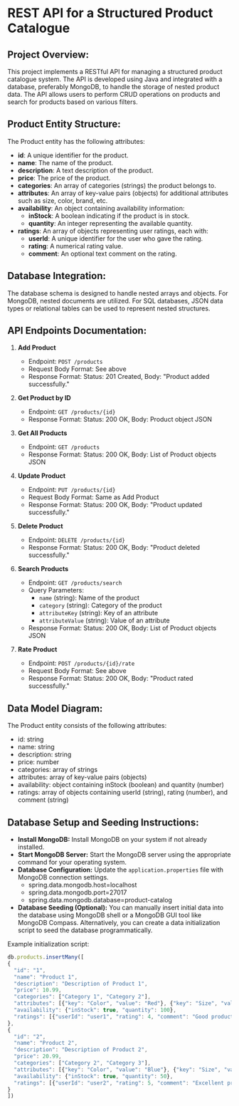 # REST API for a Structured Product Catalogue

## Project Overview:

This project implements a RESTful API for managing a structured product catalogue system. The API is developed using Java and integrated with a database, preferably MongoDB, to handle the storage of nested product data. The API allows users to perform CRUD operations on products and search for products based on various filters.

## Product Entity Structure:

The Product entity has the following attributes:

- **id**: A unique identifier for the product.
- **name**: The name of the product.
- **description**: A text description of the product.
- **price**: The price of the product.
- **categories**: An array of categories (strings) the product belongs to.
- **attributes**: An array of key-value pairs (objects) for additional attributes such as size, color, brand, etc.
- **availability**: An object containing availability information:
  - **inStock**: A boolean indicating if the product is in stock.
  - **quantity**: An integer representing the available quantity.
- **ratings**: An array of objects representing user ratings, each with:
  - **userId**: A unique identifier for the user who gave the rating.
  - **rating**: A numerical rating value.
  - **comment**: An optional text comment on the rating.

## Database Integration:

The database schema is designed to handle nested arrays and objects. For MongoDB, nested documents are utilized. For SQL databases, JSON data types or relational tables can be used to represent nested structures.

## API Endpoints Documentation:

1. **Add Product**
   - Endpoint: `POST /products`
   - Request Body Format: See above
   - Response Format: Status: 201 Created, Body: "Product added successfully."

2. **Get Product by ID**
   - Endpoint: `GET /products/{id}`
   - Response Format: Status: 200 OK, Body: Product object JSON

3. **Get All Products**
   - Endpoint: `GET /products`
   - Response Format: Status: 200 OK, Body: List of Product objects JSON

4. **Update Product**
   - Endpoint: `PUT /products/{id}`
   - Request Body Format: Same as Add Product
   - Response Format: Status: 200 OK, Body: "Product updated successfully."

5. **Delete Product**
   - Endpoint: `DELETE /products/{id}`
   - Response Format: Status: 200 OK, Body: "Product deleted successfully."

6. **Search Products**
   - Endpoint: `GET /products/search`
   - Query Parameters:
     - `name` (string): Name of the product
     - `category` (string): Category of the product
     - `attributeKey` (string): Key of an attribute
     - `attributeValue` (string): Value of an attribute
   - Response Format: Status: 200 OK, Body: List of Product objects JSON

7. **Rate Product**
   - Endpoint: `POST /products/{id}/rate`
   - Request Body Format: See above
   - Response Format: Status: 200 OK, Body: "Product rated successfully."

## Data Model Diagram:

The Product entity consists of the following attributes:

- id: string
- name: string
- description: string
- price: number
- categories: array of strings
- attributes: array of key-value pairs (objects)
- availability: object containing inStock (boolean) and quantity (number)
- ratings: array of objects containing userId (string), rating (number), and comment (string)

## Database Setup and Seeding Instructions:

- **Install MongoDB:** Install MongoDB on your system if not already installed.
- **Start MongoDB Server:** Start the MongoDB server using the appropriate command for your operating system.
- **Database Configuration:** Update the `application.properties` file with MongoDB connection settings.
  - spring.data.mongodb.host=localhost
  - spring.data.mongodb.port=27017
  - spring.data.mongodb.database=product-catalog
- **Database Seeding (Optional):** You can manually insert initial data into the database using MongoDB shell or a MongoDB GUI tool like MongoDB Compass. Alternatively, you can create a data initialization script to seed the database programmatically.

Example initialization script:
```javascript
db.products.insertMany([
{
  "id": "1",
  "name": "Product 1",
  "description": "Description of Product 1",
  "price": 10.99,
  "categories": ["Category 1", "Category 2"],
  "attributes": [{"key": "Color", "value": "Red"}, {"key": "Size", "value": "Large"}],
  "availability": {"inStock": true, "quantity": 100},
  "ratings": [{"userId": "user1", "rating": 4, "comment": "Good product"}]
},
{
  "id": "2",
  "name": "Product 2",
  "description": "Description of Product 2",
  "price": 20.99,
  "categories": ["Category 2", "Category 3"],
  "attributes": [{"key": "Color", "value": "Blue"}, {"key": "Size", "value": "Medium"}],
  "availability": {"inStock": true, "quantity": 50},
  "ratings": [{"userId": "user2", "rating": 5, "comment": "Excellent product"}]
}
])
